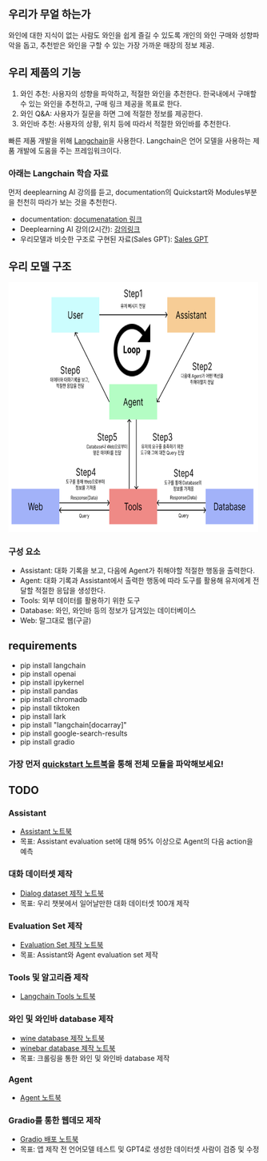 ## 우리가 무얼 하는가
와인에 대한 지식이 없는 사람도 와인을 쉽게 즐길 수 있도록 개인의 와인 구매와 성향파악을 돕고, 추천받은 와인을 구할 수 있는 가장 가까운 매장의 정보 제공. 

## 우리 제품의 기능
1. 와인 추천: 사용자의 성향을 파악하고, 적절한 와인을 추천한다. 한국내에서 구매할 수 있는 와인을 추천하고, 구매 링크 제공을 목표로 한다.
2. 와인 Q&A: 사용자가 질문을 하면 그에 적절한 정보를 제공한다.
3. 와인바 추천: 사용자의 상황, 위치 등에 따라서 적절한 와인바를 추천한다.

빠른 제품 개발을 위해 [Langchain](https://github.com/hwchase17/langchain)을 사용한다. Langchain은 언어 모델을 사용하는 제품 개발에 도움을 주는 프레임워크이다.

### 아래는 Langchain 학습 자료
먼저 deeplearning AI 강의를 듣고, documentation의 Quickstart와 Modules부분을 천천히 따라가 보는 것을 추천한다.
- documentation: [documenatation 링크](https://python.langchain.com/docs/get_started/quickstart) <br>
- Deeplearning AI 강의(2시간): [강의링크](https://www.deeplearning.ai/short-courses/langchain-for-llm-application-development/)
- 우리모델과 비슷한 구조로 구현된 자료(Sales GPT): [Sales GPT](https://python.langchain.com/docs/use_cases/agents/sales_agent_with_context)

## 우리 모델 구조
<img src="./assets/architecture.png" width="500" height="500">

### 구성 요소
- Assistant: 대화 기록을 보고, 다음에 Agent가 취해야할 적절한 행동을 출력한다.
- Agent: 대화 기록과 Assistant에서 출력한 행동에 따라 도구를 활용해 유저에게 전달할 적절한 응답을 생성한다.
- Tools: 외부 데이터를 활용하기 위한 도구
- Database: 와인, 와인바 등의 정보가 담겨있는 데이터베이스
- Web: 말그대로 웹(구글)

## requirements

- pip install langchain
- pip install openai
- pip install ipykernel
- pip install pandas
- pip install chromadb
- pip install tiktoken
- pip install lark
- pip install "langchain[docarray]"
- pip install google-search-results
- pip install gradio

### 가장 먼저 [quickstart 노트북](quickstart.ipynb)을 통해 전체 모듈을 파악해보세요! 

## TODO
### Assistant
- [Assistant 노트북](./assistant.ipynb)
- 목표: Assistant evaluation set에 대해 95% 이상으로 Agent의 다음 action을 예측

### 대화 데이터셋 제작
- [Dialog dataset 제작 노트북](./generate_dialog.ipynb)
- 목표: 우리 챗봇에서 일어날만한 대화 데이터셋 100개 제작

### Evaluation Set 제작
- [Evaluation Set 제작 노트북](./generate_evaluation.ipynb)
- 목표: Assistant와 Agent evaluation set 제작

### Tools 및 알고리즘 제작
- [Langchain Tools 노트북](./tools.ipynb)

### 와인 및 와인바 database 제작
- [wine database 제작 노트북](./crawl_wine.ipynb)
- [winebar database 제작 노트북](./crawl_winebar.ipynb)
- 목표: 크롤링을 통한 와인 및 와인바 database 제작

### Agent
- [Agent 노트북](./agent.ipynb)

### Gradio를 통한 웹데모 제작
- [Gradio 배포 노트북](./gradio_web.ipynb)
- 목표: 앱 제작 전 언어모델 테스트 및 GPT4로 생성한 데이터셋 사람이 검증 및 수정